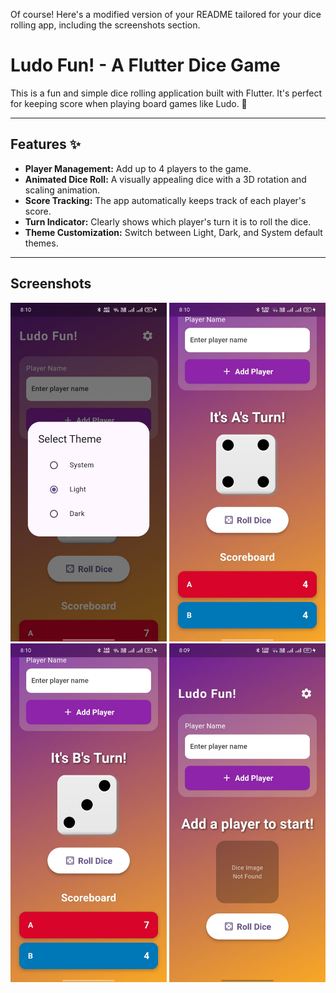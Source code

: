 Of course\! Here's a modified version of your README tailored for your dice rolling app, including the screenshots section.

# Ludo Fun\! - A Flutter Dice Game

This is a fun and simple dice rolling application built with Flutter. It's perfect for keeping score when playing board games like Ludo. 🎲

-----

## Features ✨

  - **Player Management:** Add up to 4 players to the game.
  - **Animated Dice Roll:** A visually appealing dice with a 3D rotation and scaling animation.
  - **Score Tracking:** The app automatically keeps track of each player's score.
  - **Turn Indicator:** Clearly shows which player's turn it is to roll the dice.
  - **Theme Customization:** Switch between Light, Dark, and System default themes.

-----


## Screenshots

<p align="center">
  <img src="assets/screenshots/classic.png" width="250" />
  <img src="assets/screenshots/modern.png" width="250" />
  <img src="assets/screenshots/creative.png" width="250" />
  <img src="assets/screenshots/adv.png" width="250" />
</p>



